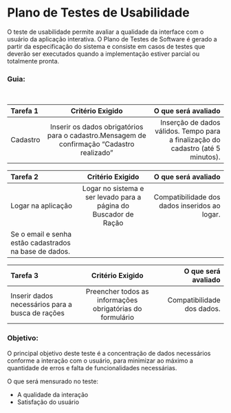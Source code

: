 # Plano de Testes de Usabilidade

O teste de usabilidade permite avaliar a qualidade da interface com o usuário da aplicação interativa. O Plano de Testes de Software é gerado a partir da especificação do sistema e consiste em casos de testes que deverão ser executados quando a implementação estiver parcial ou totalmente pronta.

### Guia:
<br>

| Tarefa 1   | Critério Exigido |    O que será avaliado |
| :--------- | :----------: | ---------: |
| Cadastro|  Inserir os dados obrigatórios para o cadastro.Mensagem de confirmação “Cadastro realizado” | Inserção de dados válidos. Tempo para a finalização do cadastro (até 5 minutos).|

| Tarefa 2   | Critério Exigido | O que será avaliado |
| :--------- | :--------------: | ------------------: |
| Logar na aplicação |Logar no sistema e ser levado para a página do Buscador de Ração| Compatibilidade dos dados inseridos ao logar.
Se o email e senha estão cadastrados na base de dados.|

| Tarefa 3   | Critério Exigido | O que será avaliado |
| :--------- | :--------------: | ------------------: |
| Inserir dados necessários para a busca de rações|Preencher todos as informações obrigatórias do formulário  | Compatibilidade dos dados. |

### Objetivo:

O principal objetivo deste teste é a concentração de dados necessários conforme a interação com o usuário, para minimizar ao máximo a quantidade de erros e falta de funcionalidades necessárias.

O que será mensurado no teste:

- A qualidade da interação
- Satisfação do usuário
